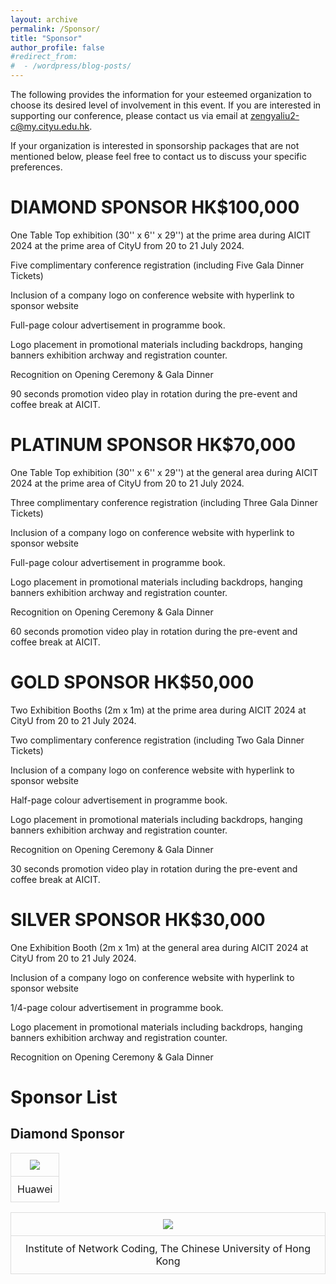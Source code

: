 ```yaml
---
layout: archive
permalink: /Sponsor/
title: "Sponsor"
author_profile: false
#redirect_from:
#  - /wordpress/blog-posts/
---
```


The following provides the information for your esteemed organization to choose its desired level of involvement in this event. If you are interested in supporting our conference, please contact us via email at zengyaliu2-c@my.cityu.edu.hk.

If your organization is interested in sponsorship packages that are not mentioned below, please feel free to contact us to discuss your specific preferences.


DIAMOND SPONSOR HK$100,000
=====

One Table Top exhibition (30'' x 6'' x 29'') at the prime area during AICIT 2024 at the prime area of CityU from 20 to 21 July 2024.

Five complimentary conference registration (including Five Gala Dinner Tickets)

Inclusion of a company logo on conference website with hyperlink to sponsor website

Full-page colour advertisement in programme book.

Logo placement in promotional materials including backdrops, hanging banners exhibition archway and registration counter.

Recognition on Opening Ceremony & Gala Dinner

90 seconds promotion video play in rotation during the pre-event and coffee break at AICIT.

PLATINUM SPONSOR HK$70,000
=====

One Table Top exhibition (30'' x 6'' x 29'') at the general area during AICIT 2024 at the prime area of CityU from 20 to 21 July 2024.

Three complimentary conference registration (including Three Gala Dinner Tickets)

Inclusion of a company logo on conference website with hyperlink to sponsor website

Full-page colour advertisement in programme book.

Logo placement in promotional materials including backdrops, hanging banners exhibition archway and registration counter.

Recognition on Opening Ceremony & Gala Dinner

60 seconds promotion video play in rotation during the pre-event and coffee break at AICIT.


GOLD SPONSOR HK$50,000
=====

Two Exhibition Booths (2m x 1m) at the prime area during AICIT 2024 at CityU from 20 to 21 July 2024.

Two complimentary conference registration (including Two Gala Dinner Tickets)

Inclusion of a company logo on conference website with hyperlink to sponsor website

Half-page colour advertisement in programme book.

Logo placement in promotional materials including backdrops, hanging banners exhibition archway and registration counter.

Recognition on Opening Ceremony & Gala Dinner

30 seconds promotion video play in rotation during the pre-event and coffee break at AICIT.


SILVER SPONSOR HK$30,000
=====

One Exhibition Booth (2m x 1m) at the general area during AICIT 2024 at CityU from 20 to 21 July 2024.

Inclusion of a company logo on conference website with hyperlink to sponsor website

1/4-page colour advertisement in programme book.

Logo placement in promotional materials including backdrops, hanging banners exhibition archway and registration counter.

Recognition on Opening Ceremony & Gala Dinner

Sponsor List
=====

Diamond Sponsor
-----


<table style="width: 100%; border-collapse: collapse;">  
<tr>  
  <td style="text-align: center; padding: 10px; border: 1px solid #ddd;">  
    <img src="https://github.com/HKGZTP/HKGZTP.github.io/assets/167737479/47efb906-207a-4e18-8ca0-822ade7dcb3d" style="max-width: 100%; height: auto;">  
  </td>  
</tr>  
<tr>  
  <td style="text-align: center; padding: 10px; border: 1px solid #ddd;">  
    <div style="display: inline-block; text-align: center;">  
      <p style="margin: 0;">Huawei</p>  
    </div>  
  </td>  
</tr>  
</table>

<table style="width: 100%; border-collapse: collapse;">  
<tr>  
  <td style="text-align: center; padding: 10px; border: 1px solid #ddd;">  
    <img src="https://github.com/user-attachments/assets/bec41673-e5e5-42b7-bb17-c4ab0ef77a13" style="max-width: 100%; height: auto;">  
  </td>  
</tr>  
<tr>  
  <td style="text-align: center; padding: 10px; border: 1px solid #ddd;">  
    <div style="display: inline-block; text-align: center;">  
      <p style="margin: 0;">Institute of Network Coding, The Chinese University of Hong Kong</p>  
    </div>  
  </td>  
</tr>  
</table>

